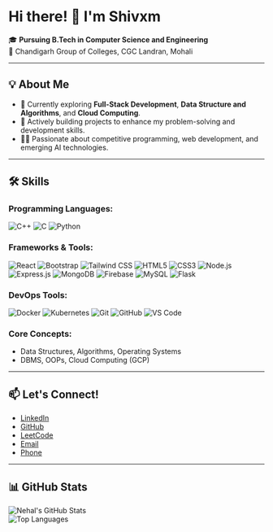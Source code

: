 # Hi there! 👋 I'm Shivxm

🎓 **Pursuing B.Tech in Computer Science and Engineering**  
📍 Chandigarh Group of Colleges, CGC Landran, Mohali  

---

## 💡 About Me
- 🌱 Currently exploring **Full-Stack Development**, **Data Structure and Algorithms**, and **Cloud Computing**.
- 🔭 Actively building projects to enhance my problem-solving and development skills.
- 🧑‍💻 Passionate about competitive programming, web development, and emerging AI technologies.

---

## 🛠 Skills

### Programming Languages:
![C++](https://img.shields.io/badge/-C++-00599C?style=flat&logo=c%2B%2B&logoColor=white)
![C](https://img.shields.io/badge/-C-A8B9CC?style=flat&logo=c&logoColor=white)
![Python](https://img.shields.io/badge/-Python-3776AB?style=flat&logo=python&logoColor=white)

### Frameworks & Tools:
![React](https://img.shields.io/badge/-React-61DAFB?style=flat&logo=react&logoColor=black)
![Bootstrap](https://img.shields.io/badge/-Bootstrap-7952B3?style=flat&logo=bootstrap&logoColor=white)
![Tailwind CSS](https://img.shields.io/badge/-TailwindCSS-38B2AC?style=flat&logo=tailwind-css&logoColor=white)
![HTML5](https://img.shields.io/badge/-HTML5-E34F26?style=flat&logo=html5&logoColor=white)
![CSS3](https://img.shields.io/badge/-CSS3-1572B6?style=flat&logo=css3&logoColor=white)
![Node.js](https://img.shields.io/badge/-Node.js-339933?style=flat&logo=node.js&logoColor=white)
![Express.js](https://img.shields.io/badge/-Express.js-000000?style=flat&logo=express&logoColor=white)
![MongoDB](https://img.shields.io/badge/-MongoDB-47A248?style=flat&logo=mongodb&logoColor=white)
![Firebase](https://img.shields.io/badge/-Firebase-FFCA28?style=flat&logo=firebase&logoColor=black)
![MySQL](https://img.shields.io/badge/-MySQL-4479A1?style=flat&logo=mysql&logoColor=white)
![Flask](https://img.shields.io/badge/-Flask-000000?style=flat&logo=flask&logoColor=white)

<!--
### AI/ML and Python Libraries:
![NLP](https://img.shields.io/badge/-NLP-3776AB?style=flat&logo=python&logoColor=white)
![Generative AI](https://img.shields.io/badge/-Generative%20AI-FF6F61?style=flat&logo=openai&logoColor=black)
![TensorFlow](https://img.shields.io/badge/-TensorFlow-FF6F00?style=flat&logo=tensorflow&logoColor=white)
![Keras](https://img.shields.io/badge/-Keras-D00000?style=flat&logo=keras&logoColor=white)
![Scikit-Learn](https://img.shields.io/badge/-Scikit%20Learn-F7931E?style=flat&logo=scikit-learn&logoColor=black)
![Pandas](https://img.shields.io/badge/-Pandas-150458?style=flat&logo=pandas&logoColor=white)
![NumPy](https://img.shields.io/badge/-NumPy-013243?style=flat&logo=numpy&logoColor=white)
-->
### DevOps Tools:
![Docker](https://img.shields.io/badge/-Docker-2496ED?style=flat&logo=docker&logoColor=white)
![Kubernetes](https://img.shields.io/badge/-Kubernetes-326CE5?style=flat&logo=kubernetes&logoColor=white)
![Git](https://img.shields.io/badge/-Git-F05032?style=flat&logo=git&logoColor=white)
![GitHub](https://img.shields.io/badge/-GitHub-181717?style=flat&logo=github&logoColor=white)
![VS Code](https://img.shields.io/badge/-VS%20Code-007ACC?style=flat&logo=visual-studio-code&logoColor=white)

### Core Concepts:
- Data Structures, Algorithms, Operating Systems  
- DBMS, OOPs, Cloud Computing (GCP)  

---

## 📫 Let's Connect!
- [LinkedIn](https://www.linkedin.com/in/Shivamsehgal01)  
- [GitHub](https://github.com/shixm7)  
- [LeetCode](https://leetcode.com/)  
- [Email](mailto:coderrshivam@gmail.com)  
- [Phone](tel:+918199982064)  

---

## 📊 GitHub Stats
![Nehal's GitHub Stats](https://github-readme-stats.vercel.app/api?username=shivxm7&show_icons=true&theme=radical)  
![Top Languages](https://github-readme-stats.vercel.app/api/top-langs/?username=shivxm7&layout=compact&theme=radical)
